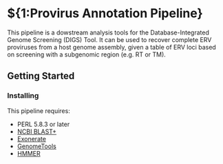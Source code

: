 # ${1:Provirus Annotation Pipeline}

This pipeline is a dowstream analysis tools for the Database-Integrated Genome Screening (DIGS) Tool. It can be used to recover complete ERV proviruses from a host genome assembly, given a table of ERV loci based on screening with a subgenomic region (e.g. RT or TM).

## Getting Started

### Installing
This pipeline requires:
 - PERL 5.8.3 or later
 - [NCBI BLAST+](ftp://ftp.ncbi.nlm.nih.gov/blast/executables/blast+/LATEST/)
 - [Exonerate](https://www.ebi.ac.uk/about/vertebrate-genomics/software/exonerate)
 - [GenomeTools](http://genometools.org/)
 - [HMMER](http://hmmer.org/)

